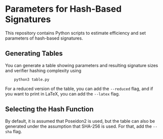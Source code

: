 # Parameters for Hash-Based Signatures

This repository contains Python scripts to estimate efficiency and set parameters of hash-based signatures.

## Generating Tables

You can generate a table showing parameters and resulting signature sizes and verifier hashing complexity using
```
    python3 table.py
```

For a reduced version of the table, you can add the `--reduced` flag, and if you want to print in LaTeX, you can add the `--latex` flag.

## Selecting the Hash Function

By default, it is assumed that Poseidon2 is used, but the table can also be generated under the assumption that SHA-256 is used.
For that, add the `--sha` flag.
